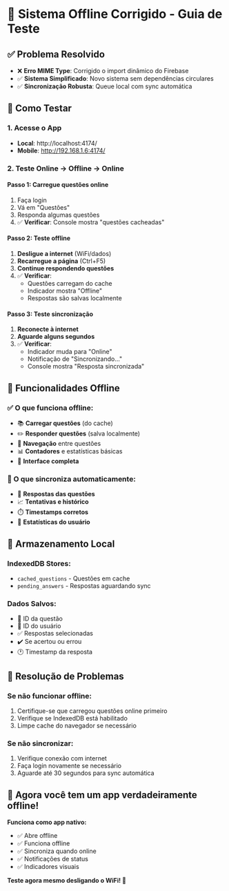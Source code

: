 # 🔄 Sistema Offline Corrigido - Guia de Teste

## ✅ Problema Resolvido
- ❌ **Erro MIME Type**: Corrigido o import dinâmico do Firebase
- ✅ **Sistema Simplificado**: Novo sistema sem dependências circulares
- ✅ **Sincronização Robusta**: Queue local com sync automática

## 🧪 Como Testar

### 1. **Acesse o App**
- **Local**: http://localhost:4174/
- **Mobile**: http://192.168.1.6:4174/

### 2. **Teste Online → Offline → Online**

#### **Passo 1: Carregue questões online**
1. Faça login
2. Vá em "Questões"
3. Responda algumas questões
4. ✅ **Verificar**: Console mostra "questões cacheadas"

#### **Passo 2: Teste offline**
1. **Desligue a internet** (WiFi/dados)
2. **Recarregue a página** (Ctrl+F5)
3. **Continue respondendo questões**
4. ✅ **Verificar**: 
   - Questões carregam do cache
   - Indicador mostra "Offline"
   - Respostas são salvas localmente

#### **Passo 3: Teste sincronização**
1. **Reconecte à internet**
2. **Aguarde alguns segundos**
3. ✅ **Verificar**:
   - Indicador muda para "Online"
   - Notificação de "Sincronizando..."
   - Console mostra "Resposta sincronizada"

## 📱 Funcionalidades Offline

### **✅ O que funciona offline:**
- 📚 **Carregar questões** (do cache)
- ✏️ **Responder questões** (salva localmente)
- 🧭 **Navegação** entre questões
- 📊 **Contadores** e estatísticas básicas
- 🎨 **Interface completa**

### **🔄 O que sincroniza automaticamente:**
- 📝 **Respostas das questões**
- 📈 **Tentativas e histórico**
- ⏱️ **Timestamps corretos**
- 🎯 **Estatísticas do usuário**

## 💾 Armazenamento Local

### **IndexedDB Stores:**
- `cached_questions` - Questões em cache
- `pending_answers` - Respostas aguardando sync

### **Dados Salvos:**
- 🔢 ID da questão
- 👤 ID do usuário  
- ✅ Respostas selecionadas
- ✔️ Se acertou ou errou
- 🕐 Timestamp da resposta

## 🐛 Resolução de Problemas

### **Se não funcionar offline:**
1. Certifique-se que carregou questões online primeiro
2. Verifique se IndexedDB está habilitado
3. Limpe cache do navegador se necessário

### **Se não sincronizar:**
1. Verifique conexão com internet
2. Faça login novamente se necessário
3. Aguarde até 30 segundos para sync automática

## 🎉 **Agora você tem um app verdadeiramente offline!**

**Funciona como app nativo:**
- ✅ Abre offline
- ✅ Funciona offline  
- ✅ Sincroniza quando online
- ✅ Notificações de status
- ✅ Indicadores visuais

**Teste agora mesmo desligando o WiFi! 📱**
